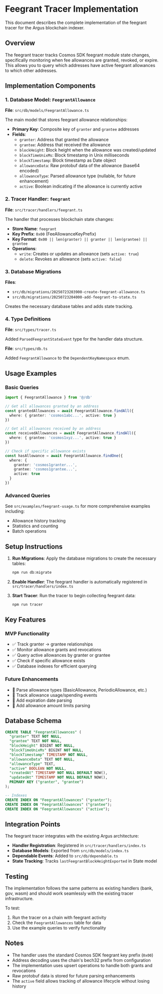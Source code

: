 # Feegrant Tracer Implementation

This document describes the complete implementation of the feegrant tracer for the Argus blockchain indexer.

## Overview

The feegrant tracer tracks Cosmos SDK feegrant module state changes, specifically monitoring when fee allowances are granted, revoked, or expire. This allows you to query which addresses have active feegrant allowances to which other addresses.

## Implementation Components

### 1. Database Model: `FeegrantAllowance`

**File**: `src/db/models/FeegrantAllowance.ts`

The main model that stores feegrant allowance relationships:

- **Primary Key**: Composite key of `granter` and `grantee` addresses
- **Fields**:
  - `granter`: Address that granted the allowance
  - `grantee`: Address that received the allowance
  - `blockHeight`: Block height when the allowance was created/updated
  - `blockTimeUnixMs`: Block timestamp in Unix milliseconds
  - `blockTimestamp`: Block timestamp as Date object
  - `allowanceData`: Raw protobuf data of the allowance (base64 encoded)
  - `allowanceType`: Parsed allowance type (nullable, for future enhancement)
  - `active`: Boolean indicating if the allowance is currently active

### 2. Tracer Handler: `feegrant`

**File**: `src/tracer/handlers/feegrant.ts`

The handler that processes blockchain state changes:

- **Store Name**: `feegrant`
- **Key Prefix**: `0x00` (FeeAllowanceKeyPrefix)
- **Key Format**: `0x00 || len(granter) || granter || len(grantee) || grantee`
- **Operations**:
  - `write`: Creates or updates an allowance (sets `active: true`)
  - `delete`: Revokes an allowance (sets `active: false`)

### 3. Database Migrations

**Files**: 
- `src/db/migrations/20250723203900-create-feegrant-allowance.ts`
- `src/db/migrations/20250723204000-add-feegrant-to-state.ts`

Creates the necessary database tables and adds state tracking.

### 4. Type Definitions

**File**: `src/types/tracer.ts`

Added `ParsedFeegrantStateEvent` type for the handler data structure.

**File**: `src/types/db.ts`

Added `FeegrantAllowance` to the `DependentKeyNamespace` enum.

## Usage Examples

### Basic Queries

```typescript
import { FeegrantAllowance } from '@/db'

// Get all allowances granted by an address
const grantedAllowances = await FeegrantAllowance.findAll({
  where: { granter: 'cosmos1abc...', active: true }
})

// Get all allowances received by an address
const receivedAllowances = await FeegrantAllowance.findAll({
  where: { grantee: 'cosmos1xyz...', active: true }
})

// Check if specific allowance exists
const hasAllowance = await FeegrantAllowance.findOne({
  where: {
    granter: 'cosmos1granter...',
    grantee: 'cosmos1grantee...',
    active: true
  }
})
```

### Advanced Queries

See `src/examples/feegrant-usage.ts` for more comprehensive examples including:
- Allowance history tracking
- Statistics and counting
- Batch operations

## Setup Instructions

1. **Run Migrations**: Apply the database migrations to create the necessary tables:
   ```bash
   npm run db:migrate
   ```

2. **Enable Handler**: The feegrant handler is automatically registered in `src/tracer/handlers/index.ts`

3. **Start Tracer**: Run the tracer to begin collecting feegrant data:
   ```bash
   npm run tracer
   ```

## Key Features

### MVP Functionality
- ✅ Track granter → grantee relationships
- ✅ Monitor allowance grants and revocations
- ✅ Query active allowances by granter or grantee
- ✅ Check if specific allowance exists
- ✅ Database indexes for efficient querying

### Future Enhancements
- 🔄 Parse allowance types (BasicAllowance, PeriodicAllowance, etc.)
- 🔄 Track allowance usage/spending events
- 🔄 Add expiration date parsing
- 🔄 Add allowance amount limits parsing

## Database Schema

```sql
CREATE TABLE "FeegrantAllowances" (
  "granter" TEXT NOT NULL,
  "grantee" TEXT NOT NULL,
  "blockHeight" BIGINT NOT NULL,
  "blockTimeUnixMs" BIGINT NOT NULL,
  "blockTimestamp" TIMESTAMP NOT NULL,
  "allowanceData" TEXT NOT NULL,
  "allowanceType" TEXT,
  "active" BOOLEAN NOT NULL,
  "createdAt" TIMESTAMP NOT NULL DEFAULT NOW(),
  "updatedAt" TIMESTAMP NOT NULL DEFAULT NOW(),
  PRIMARY KEY ("granter", "grantee")
);

-- Indexes
CREATE INDEX ON "FeegrantAllowances" ("granter");
CREATE INDEX ON "FeegrantAllowances" ("grantee");
CREATE INDEX ON "FeegrantAllowances" ("active");
```

## Integration Points

The feegrant tracer integrates with the existing Argus architecture:

- **Handler Registration**: Registered in `src/tracer/handlers/index.ts`
- **Database Models**: Exported from `src/db/models/index.ts`
- **Dependable Events**: Added to `src/db/dependable.ts`
- **State Tracking**: Tracks `lastFeegrantBlockHeightExported` in State model

## Testing

The implementation follows the same patterns as existing handlers (bank, gov, wasm) and should work seamlessly with the existing tracer infrastructure.

To test:
1. Run the tracer on a chain with feegrant activity
2. Check the `FeegrantAllowances` table for data
3. Use the example queries to verify functionality

## Notes

- The handler uses the standard Cosmos SDK feegrant key prefix (`0x00`)
- Address decoding uses the chain's bech32 prefix from configuration
- The implementation uses upsert operations to handle both grants and revocations
- Raw protobuf data is stored for future parsing enhancements
- The `active` field allows tracking of allowance lifecycle without losing history
